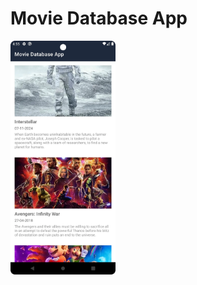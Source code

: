 # Movie Database App

<img src="https://github.com/iamgiven/movie-database-app/raw/master/img/Movie.webp" style="width: 33.33%;" alt="Movie">

